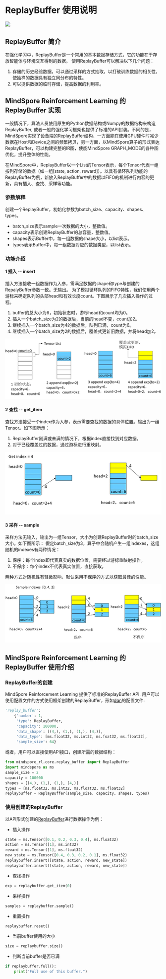 # ReplayBuffer 使用说明

<a href="https://gitee.com/mindspore/docs/blob/r1.8/docs/reinforcement/docs/source_zh_cn/replaybuffer.md" target="_blank"><img src="https://mindspore-website.obs.cn-north-4.myhuaweicloud.com/website-images/r1.8/resource/_static/logo_source.png"></a>

## ReplayBuffer 简介

在强化学习中，ReplayBuffer是一个常用的基本数据存储方式，它的功能在于存放智能体与环境交互得到的数据。
使用ReplayBuffer可以解决以下几个问题：

1. 存储的历史经验数据，可以通过采样的方式抽取，以打破训练数据的相关性，使抽样的数据具有独立同分布的特性。
2. 可以提供数据的临时存储，提高数据的利用率。

## MindSpore Reinforcement Learning 的 ReplayBuffer 实现

一般情况下，算法人员使用原生的Python数据结构或Numpy的数据结构来构造ReplayBuffer, 或者一般的强化学习框架也提供了标准的API封装。不同的是，MindSpore实现了设备端的ReplayBuffer结构，一方面能在使用GPU硬件时减少数据在Host和Device之间的频繁拷贝，另一方面，以MindSpore算子的形式表达ReplayBuffer，可以构建完整的IR图，使能MindSpore GRAPH_MODE的各种图优化，提升整体的性能。

在MindSpore中，ReplayBuffer以一个List的Tensor表示，每个Tensor代表一组按列存储的数据（如一组[state, action, reward]）。以具有循环队列功能的ReplayBuffer为例，新放入ReplayBuffer中的数据以FIFO的机制进行内容的更新，具有插入、查找、采样等功能。

### 参数解释

创建一个ReplayBuffer，初始化参数为batch_size、capacity、shapes、types。

* batch_size表示sample一次数据的大小，整数值。
* capacity表示创建ReplayBuffer的总容量，整数值。
* shapes表示Buffer中，每一组数据的shape大小，以list表示。
* types表示Buffer中，每一组数据对应的数据类型，以list表示。

### 功能介绍

#### 1 插入 -- insert

插入方法接收一组数据作为入参，需满足数据的shape和type与创建的RepalyBuffer参数一致。无输出。
为了模拟循环队列的FIFO特性，我们使用两个游标来确定队列的头部head和有效长度count。下图展示了几次插入操作的过程。

1. buffer的总大小为6，初始状态时，游标head和count均为0。
2. 插入一个batch_size为2的数据后，当前的head不变，count加2。
3. 继续插入一个batch_size为4的数据后，队列已满，count为6。
4. 继续插入一个batch_size为2的数据后，覆盖式更新旧数据，并将head加2。

![insert 示意图](images/insert.png)

#### 2 查找 -- get_item

查找方法接受一个index作为入参，表示需要查找的数据的具体位置。输出为一组Tensor。如下图所示：

1. ReplayBuffer刚满或未满的情况下，根据index直接找到对应数据。
2. 对于已经覆盖过的数据，通过游标进行重映射。

![get_item 示意图](images/get.png)

#### 3 采样 -- sample

采样方法无输入，输出为一组Tensor，大小为创建ReplayBuffer时的batch_size大小。如下图所示：
假定batch_size为3，算子中会随机产生一组indexes，这组随机的indexes有两种情况：

1. 保序：每个index即代表真实的数据位置，需要经过游标重映射操作。
2. 不保序：每个index不代表真实位置，直接获取。

两种方式对随机性有轻微影响，默认采用不保序的方式以获取最佳的性能。

![sample 示意图](images/sample.png)

## MindSpore Reinforcement Learning 的 ReplayBuffer 使用介绍

### ReplayBuffer的创建

MindSpore Reinforcement Learning 提供了标准的ReplayBuffer API. 用户可以使用配置文件的方式使用框架创建的ReplayBuffer，形如[dqn](https://gitee.com/mindspore/reinforcement/blob/r1.8/example/dqn/src/config.py)的配置文件:

```python
'replay_buffer':
    {'number': 1,
     'type': ReplayBuffer,
     'capacity': 100000,
     'data_shape': [(4,), (1,), (1,), (4,)],
     'data_type': [ms.float32, ms.int32, ms.foat32, ms.float32],
     'sample_size': 64}
```

或者，用户可以直接使用API接口，创建所需的数据结构：

```python
from mindspore_rl.core.replay_buffer import ReplayBuffer
import mindspore as ms
sample_size = 2
capacity = 100000
shapes = [(4,), (1,), (1,), (4,)]
types = [ms.float32, ms.int32, ms.float32, ms.float32]
replaybuffer = ReplayBuffer(sample_size, capacity, shapes, types)
```

### 使用创建的ReplayBuffer

以API形式创建的[ReplayBuffer](https://gitee.com/mindspore/reinforcement/blob/r1.8/mindspore_rl/core/replay_buffer.py)进行数据操作为例：

* 插入操作

```python
state = ms.Tensor([0.1, 0.2, 0.3, 0.4], ms.float32)
action = ms.Tensor([1], ms.int32)
reward = ms.Tensor([1], ms.float32)
new_state = ms.Tensor([0.4, 0.3, 0.2, 0.1], ms.float32)
replaybuffer.insert([state, action, reward, new_state])
replaybuffer.insert([state, action, reward, new_state])
```

* 查找操作

```python
exp = replaybuffer.get_item(0)
```

* 采样操作

```python
samples = replaybuffer.sample()
```

* 重置操作

```python
replaybuffer.reset()
```

* 当前buffer使用的大小

```python
size = replaybuffer.size()
```

* 判断当前buffer是否已满

```python
if replaybuffer.full():
    print("Full use of this buffer.")
```
